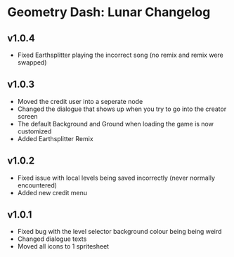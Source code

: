 # Geometry Dash: Lunar Changelog
## v1.0.4
- Fixed Earthsplitter playing the incorrect song (no remix and remix were swapped)
## v1.0.3
- Moved the credit user into a seperate node
- Changed the dialogue that shows up when you try to go into the creator screen
- The default Background and Ground when loading the game is now customized
- Added Earthsplitter Remix
## v1.0.2
- Fixed issue with local levels being saved incorrectly (never normally encountered)
- Added new credit menu
## v1.0.1
- Fixed bug with the level selector background colour being being weird
- Changed dialogue texts
- Moved all icons to 1 spritesheet